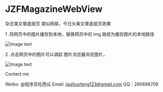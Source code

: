 # JZFMagazineWebView
杂志类文章底层页 类似网易，今日头条文章底层页效果

1 .将网页中的图片缓存到本地，替换网页中的 img 路径为缓存图片的本地路径

![Image text](https://github.com/jzfjay/JZFMagazineWebView/blob/master/Screenshots/CC06B770-B7AB-492F-9A1A-DA340DD78EC4.png)

2 .点击网页中的图片可以调起 图片浏览器浏览图片， 

![Image text](https://github.com/jzfjay/JZFMagazineWebView/blob/master/Screenshots/132ECEC9-1BF4-4DCC-93AC-959C24AE1F10.png)

Contact me

Weibo: @程序员吃西瓜
Email: jiazhuofeng123@gmail.com
QQ：260698709
